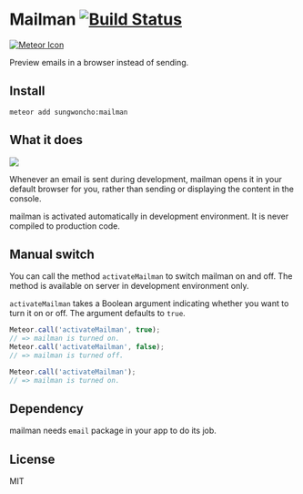# Mailman [![Build Status](https://travis-ci.org/sungwoncho/meteor-mailman.svg?branch=master)](https://travis-ci.org/sungwoncho/meteor-mailman)

[![Meteor Icon](http://icon.meteor.com/package/sungwoncho:mailman)](https://atmospherejs.com/sungwoncho/mailman)

Preview emails in a browser instead of sending.

## Install

    meteor add sungwoncho:mailman

## What it does

![](https://cldup.com/HQTH37cPm6.gif)

Whenever an email is sent during development, mailman opens it in your default
browser for you, rather than sending or displaying the content in the console.

mailman is activated automatically in development environment. It is never
compiled to production code.

## Manual switch

You can call the method `activateMailman` to switch mailman on and off. The
method is available on server in development environment only.

`activateMailman` takes a Boolean argument indicating whether you want to turn
it on or off. The argument defaults to `true`.

```js
Meteor.call('activateMailman', true);
// => mailman is turned on.
Meteor.call('activateMailman', false);
// => mailman is turned off.

Meteor.call('activateMailman');
// => mailman is turned on.
```

## Dependency

mailman needs `email` package in your app to do its job.

## License

MIT
